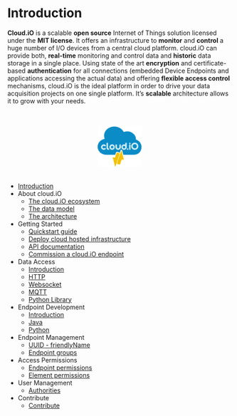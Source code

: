 # Introduction

**Cloud.iO** is a scalable **open source** Internet of Things solution licensed under the **MIT license**. It offers an infrastructure to **monitor** and
**control** a huge number of I/O devices from a central cloud platform. cloud.iO can provide both, **real-time** monitoring and control data and **historic**
data storage in a single place. Using state of the art **encryption** and certificate-based **authentication** for all connections (embedded Device Endpoints
and applications accessing the actual data) and offering **flexible access control** mechanisms, cloud.iO is the ideal platform in order to drive your data
acquisition projects on one single platform. It’s **scalable** architecture allows it to grow with your needs.  

<p align="center">
  <br>
  <br>
  <img src="_media/cloudiO-logo-dark.png" style="width:20%" />
  <br>
  <br>
</p>

- [Introduction](introduction)
- About cloud.iO	
	- [The cloud.iO ecosystem](/about_cloudio/ecosystem)
	- [The data model](/about_cloudio/data_structure)
	- [The architecture](/about_cloudio/architecture)
- Getting Started	
	- [Quickstart guide](/getting_started/quickstart_guide)
	- [Deploy cloud hosted infrastructure](/getting_started/deploy)
	- [API documentation](/getting_started/api_documentation)
	- [Commission a cloud.iO endpoint](/getting_started/commission)
- Data Access
	- [Introduction](/data_access/introduction)
	- [HTTP](/data_access/http)
	- [Websocket](/data_access/websocket)
	- [MQTT](/data_access/mqtt)
	- [Python Library](/data_access/python_library)
- Endpoint Development
	- [Introduction](/develop_endpoint/introduction)
	- [Java](/develop_endpoint/java)
	- [Python](/develop_endpoint/python)
- Endpoint Management
	- [UUID - friendlyName](/endpoint_management/friendly_name_uuid)
	- [Endpoint groups](/endpoint_management/endpoint_groups)
- Access Permissions
	- [Endpoint permissions](/access_permissions/endpoint_permissions)
	- [Element permissions](/access_permissions/element_permissions)
- User Management
	- [Authorities](/user_management/authorities)
- Contribute
	- [Contribute](/contribute/contribute)